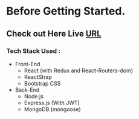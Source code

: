 # Before Getting Started.

## Check out Here Live [URL](https://codersunite.herokuapp.com/)

### Tech Stack Used :

- Front-End
  - React (with Redux and React-Routers-dom)
  - ReactStrap
  - Bootstrap CSS
- Back-End
  - Node.js
  - Express.js (With JWT)
  - MongoDB (mongoose)
